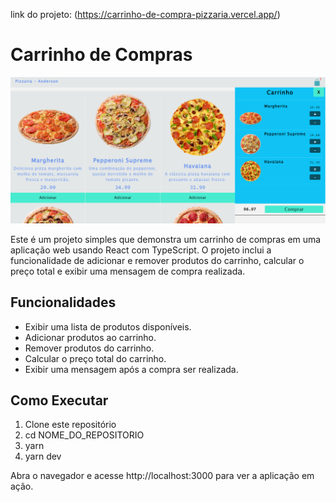 link do projeto: (https://carrinho-de-compra-pizzaria.vercel.app/)

# Carrinho de Compras

![layout2](/public/layout2.png)

Este é um projeto simples que demonstra um carrinho de compras em uma aplicação web usando React com TypeScript. O projeto inclui a funcionalidade de adicionar e remover produtos do carrinho, calcular o preço total e exibir uma mensagem de compra realizada.

## Funcionalidades

- Exibir uma lista de produtos disponíveis.
- Adicionar produtos ao carrinho.
- Remover produtos do carrinho.
- Calcular o preço total do carrinho.
- Exibir uma mensagem após a compra ser realizada.

## Como Executar

1. Clone este repositório
2. cd NOME_DO_REPOSITORIO
3. yarn
4. yarn dev

Abra o navegador e acesse http://localhost:3000 para ver a aplicação em ação.
